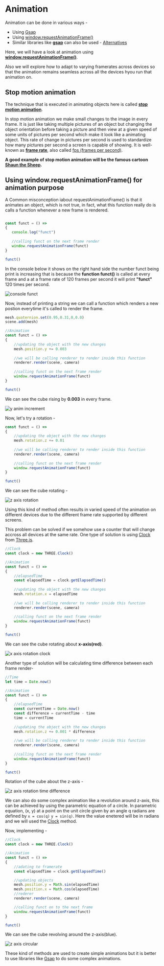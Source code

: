 # Animation

Animation can be done in various ways - 

* Using [Gsap](https://greensock.com/3) 
* Using [window.requestAnimationFrame()](https://developer.mozilla.org/en-US/docs/Web/API/window/requestAnimationFrame)
* Similar libraries like [**gsap**](https://greensock.com/3)  can also be used - [Alternatives](https://alternativeto.net/software/gsap/)

Here, we will have a look at animation using [**window.requestAnimationFrame()**](https://developer.mozilla.org/en-US/docs/Web/API/window/requestAnimationFrame).

Also we will explore how to adapt to varying framerates across devices so that the animation remains seamless across all the devices hyou run that animation on.

## Stop motion animation

The technique that is executed in animating objects here is called [**stop motion animation**](https://en.wikipedia.org/wiki/Stop_motion).

In stop motion animation we make small changes to the image in every frame. It is just like taking multiple pictures of an object but changing the object orientation before taking a picture and then view at a given speed of some units of pictures per second which make it look like a animating object.
This rate of change in pictures per second is used to standardize how many pictures per second a screen is capable of showing. It is well-known as [**frame rate**](https://en.wikipedia.org/wiki/Frame_rate), also called [fps (frames per second)](https://en.wikipedia.org/wiki/Frame_rate).

**A good example of stop motion animation will be the famous cartoon [Shaun the Sheep](https://en.wikipedia.org/wiki/Shaun_the_Sheep).**

## Using window.requestAnimationFrame() for animation purpose

A Common misconception iabout requestAnimationFrame() is that it animates an object, which is not true, in fact, what this function really do is calls a function whenever a new frame is rendered.

```javascript

const funct = () =>
{
   console.log("funct")
   
   //calling funct on the next frame render
   window.requestAnimationFrame(funct)
}

funct()
```

In the console below it shows on the right hand side the number funct being print is increasing that is because the **function funct()** is called at every frame and a at a frame rate of 120 frames per second it will print **"funct"** 120 times per second.

![console funct](https://user-images.githubusercontent.com/39789077/131253425-51934f3d-cce1-4fc6-a306-5ce1deecd3a7.gif)

Now, instead of printing a string we can call a function which renders a new postion everytime it's called to render the frame.

```javascript
mesh.quaternion.set(0.95,0.31,0,0.0)
scene.add(mesh)

//Animation
const funct = () =>
{
    //updating the object with the new changes
    mesh.position.y += 0.003
    
    //we will be calling renderer to render inside this function
    renderer.render(scene, camera)
    
    //calling funct on the next frame render
    window.requestAnimationFrame(funct)
}

funct()
```
We can see the cube rising by **0.003** in every frame.

![y anim increment](https://user-images.githubusercontent.com/39789077/131253848-afca199b-c690-48ec-b1d2-8f11c61e83f1.gif)


Now, let's try a rotation - 

```javascript
const funct = () =>
{
    //updating the object with the new changes
    mesh.rotation.z += 0.01
    
    //we will be calling renderer to render inside this function
    renderer.render(scene, camera)
    
    //calling funct on the next frame render
    window.requestAnimationFrame(funct)
}

funct()
```
We can see the cube rotating -

![z axis rotation](https://user-images.githubusercontent.com/39789077/131254105-9f2c1430-7688-42d1-8f02-48526dfb694b.gif)

Using this kind of method often results in varied speed of the animation on different devices due to the different frame rate supported by different screens.

This problem can be solved if we somehow use a counter that will change accross all devices at the same rate. One type of solution is using [Clock](https://threejs.org/docs/index.html?q=cloc#api/en/core/Clock) from [Three.js](https://threejs.org/).

```javascript
//Clock
const clock = new THREE.Clock()

//Animation
const funct = () =>
{
    //elapsedTime
    const elapsedTime = clock.getElapsedTime()
    
    //updating the object with the new changes
    mesh.rotation.x = elapsedTime
    
    //we will be calling renderer to render inside this function
    renderer.render(scene, camera)
    
    //calling funct on the next frame render
    window.requestAnimationFrame(funct)
}

funct()
```

We can see the cube rotating about **x-axis(red)**.

![x axis rotation clock](https://user-images.githubusercontent.com/39789077/131254552-28df56ad-51d8-4ef0-b8d3-1bbcf18ad83a.gif)

Another type of solution will be calculating time difference between each frame render-

```javascript
//Time
let time = Date.now()

//Animation
const funct = () =>
{
    //elapsedTime
    const currentTime = Date.now()
    const difference = currentTime - time
    time = currentTime
    
    //updating the object with the new changes
    mesh.rotation.z += 0.001 * difference
    
    //we will be calling renderer to render inside this function
    renderer.render(scene, camera)
    
    //calling funct on the next frame render
    window.requestAnimationFrame(funct)
}

funct()
```

Rotation of the cube about the z-axis - 

![z axis rotation time difference](https://user-images.githubusercontent.com/39789077/131254782-2b20b221-3589-4b7b-9eeb-9a6a68c16c46.gif)

We can also do some complex animation like a revolution around z-axis, this can be achieved by using the parametric equation of a circle.
In parametric equation, (x, y) at a point on the unit circle given by an angle q radians are defined by ``x = cos(q)``  ``y = sin(q)``. 
Here the value enetered will be in radians and we will used the [Clock](https://threejs.org/docs/index.html?q=cloc#api/en/core/Clock) method.

Now, implementing - 

```javascript
//Clock
const clock = new THREE.Clock()

//Animation
const funct = () =>
{
    //adating to framerate
    const elapsedTime = clock.getElapsedTime()

    //updating objects
    mesh.position.y = Math.sin(elapsedTime) 
    mesh.position.x = Math.cos(elapsedTime)
    //rederer
    renderer.render(scene, camera)

    //calling funct on to the next frame
    window.requestAnimationFrame(funct)
}

funct()
```

We can see the cube revolving around the z-axis(blue).

![z axis circular](https://user-images.githubusercontent.com/39789077/131255332-ce032566-465a-4125-bd8f-6cf437fc0a8f.gif)

These kind of methods are used to create simple animations but it is better to use libraries like [Gsap](https://greensock.com/3) to do some complex animations.
